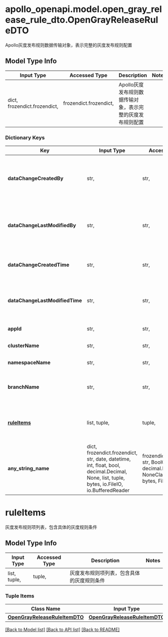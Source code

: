 # apollo_openapi.model.open_gray_release_rule_dto.OpenGrayReleaseRuleDTO

Apollo灰度发布规则数据传输对象，表示完整的灰度发布规则配置

## Model Type Info
Input Type | Accessed Type | Description | Notes
------------ | ------------- | ------------- | -------------
dict, frozendict.frozendict,  | frozendict.frozendict,  | Apollo灰度发布规则数据传输对象，表示完整的灰度发布规则配置 |

### Dictionary Keys
Key | Input Type | Accessed Type | Description | Notes
------------ | ------------- | ------------- | ------------- | -------------
**dataChangeCreatedBy** | str,  | str,  | 灰度规则创建者用户名，记录是谁创建了这个灰度发布规则 | [optional]
**dataChangeLastModifiedBy** | str,  | str,  | 灰度规则最后修改者用户名，记录最后一次修改规则的用户 | [optional]
**dataChangeCreatedTime** | str,  | str,  | 灰度规则创建时间，ISO 8601格式的时间戳 | [optional]
**dataChangeLastModifiedTime** | str,  | str,  | 灰度规则最后修改时间，ISO 8601格式的时间戳 | [optional]
**appId** | str,  | str,  | 所属应用的唯一标识符 | [optional]
**clusterName** | str,  | str,  | 所属集群的名称 | [optional]
**namespaceName** | str,  | str,  | 所属命名空间的名称 | [optional]
**branchName** | str,  | str,  | 灰度分支名称，标识灰度发布的分支 | [optional]
**[ruleItems](#ruleItems)** | list, tuple,  | tuple,  | 灰度发布规则项列表，包含具体的灰度规则条件 | [optional]
**any_string_name** | dict, frozendict.frozendict, str, date, datetime, int, float, bool, decimal.Decimal, None, list, tuple, bytes, io.FileIO, io.BufferedReader | frozendict.frozendict, str, BoolClass, decimal.Decimal, NoneClass, tuple, bytes, FileIO | any string name can be used but the value must be the correct type | [optional]

# ruleItems

灰度发布规则项列表，包含具体的灰度规则条件

## Model Type Info
Input Type | Accessed Type | Description | Notes
------------ | ------------- | ------------- | -------------
list, tuple,  | tuple,  | 灰度发布规则项列表，包含具体的灰度规则条件 |

### Tuple Items
Class Name | Input Type | Accessed Type | Description | Notes
------------- | ------------- | ------------- | ------------- | -------------
[**OpenGrayReleaseRuleItemDTO**](OpenGrayReleaseRuleItemDTO.md) | [**OpenGrayReleaseRuleItemDTO**](OpenGrayReleaseRuleItemDTO.md) | [**OpenGrayReleaseRuleItemDTO**](OpenGrayReleaseRuleItemDTO.md) |  |

[[Back to Model list]](../../README.md#documentation-for-models) [[Back to API list]](../../README.md#documentation-for-api-endpoints) [[Back to README]](../../README.md)

